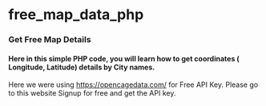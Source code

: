 # free_map_data_php
### Get Free Map Details
#### Here in this simple PHP code, you will learn how to get coordinates ( Longitude, Latitude) details by City names.
Here we were using https://opencagedata.com/ for Free API Key.
Please go to this website Signup for free and get the API key.
